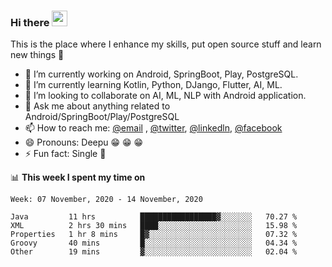 ### Hi there <img src="https://media.giphy.com/media/hvRJCLFzcasrR4ia7z/giphy.gif" width="25px">
This is the place where I enhance my skills, put open source stuff and learn new things :rofl:

- 🔭 I’m currently working on Android, SpringBoot, Play, PostgreSQL. 
- 🌱 I’m currently learning Kotlin, Python, DJango, Flutter, AI, ML.
- 👯 I’m looking to collaborate on AI, ML, NLP with Android application.
- 💬 Ask me about anything related to Android/SpringBoot/Play/PostgreSQL
- 📫 How to reach me: [@email](deepakgupta7403@gmail.com) , [@twitter](https://twitter.com/deepakgupta7403), [@linkedln](https://in.linkedin.com/in/deepak-gupta-23b3b1113), [@facebook](https://facebook.com/deepakgupta7403)
- 😄 Pronouns: Deepu :grin: :grin: :grin:
- ⚡ Fun fact: Single :grimacing:

📊 **This week I spent my time on**

<!--START_SECTION:waka-->
```text
Week: 07 November, 2020 - 14 November, 2020

Java         11 hrs          █████████████████▓░░░░░░░   70.27 % 
XML          2 hrs 30 mins   ████░░░░░░░░░░░░░░░░░░░░░   15.98 % 
Properties   1 hr 8 mins     █▓░░░░░░░░░░░░░░░░░░░░░░░   07.32 % 
Groovy       40 mins         █░░░░░░░░░░░░░░░░░░░░░░░░   04.34 % 
Other        19 mins         ▓░░░░░░░░░░░░░░░░░░░░░░░░   02.04 % 
```
<!--END_SECTION:waka-->
